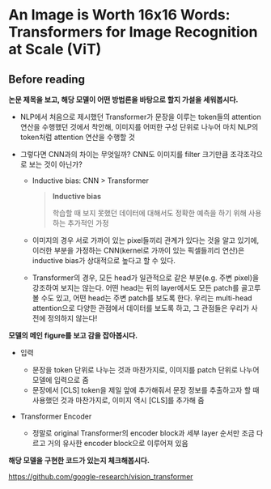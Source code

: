 # An Image is Worth 16x16 Words: Transformers for Image Recognition at Scale (ViT)

## Before reading

**논문 제목을 보고, 해당 모델이 어떤 방법론을 바탕으로 할지 가설을 세워봅시다.**

- NLP에서 처음으로 제시했던 Transformer가 문장을 이루는 token들의 attention 연산을 수행했던 것에서 착안해, 이미지를 어떠한 구성 단위로 나누어 마치 NLP의 token처럼 attention 연산을 수행할 것

- 그렇다면 CNN과의 차이는 무엇일까? CNN도 이미지를 filter 크기만큼 조각조각으로 보는 것이 아닌가?
    - Inductive bias: CNN > Transformer

        > **Inductive bias**
        > 
        > 학습할 때 보지 못했던 데이터에 대해서도 정확한 예측을 하기 위해 사용하는 추가적인 가정

    - 이미지의 경우 서로 가까이 있는 pixel들끼리 관계가 있다는 것을 알고 있기에, 이러한 부분을 가정하는 CNN(kernel로 가까이 있는 픽셀들끼리 연산)은 inductive bias가 상대적으로 높다고 할 수 있다.
    - Transformer의 경우, 모든 head가 일관적으로 같은 부분(e.g. 주변 pixel)을 강조하여 보지는 않는다. 어떤 head는 뒤의 layer에서도 모든 patch를 골고루 볼 수도 있고, 어떤 head는 주변 patch를 보도록 한다. 우리는 multi-head attention으로 다양한 관점에서 데이터를 보도록 하고, 그 관점들은 우리가 사전에 정의하지 않는다!

**모델의 메인 figure를 보고 감을 잡아봅시다.**


- 입력
  - 문장을 token 단위로 나누는 것과 마찬가지로, 이미지를 patch 단위로 나누어 모델에 입력으로 줌
  - 문장에서 [CLS] token을 제일 앞에 추가해줘서 문장 정보를 추출하고자 할 때 사용했던 것과 마찬가지로, 이미지 역시 [CLS]를 추가해 줌

- Transformer Encoder
  - 정말로 original Transformer의 encoder block과 세부 layer 순서만 조금 다르고 거의 유사한 encoder block으로 이루어져 있음

**해당 모델을 구현한 코드가 있는지 체크해봅시다.**

https://github.com/google-research/vision_transformer
